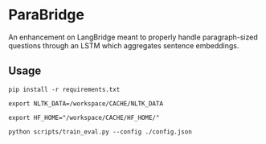 # ParaBridge

An enhancement on LangBridge meant to properly handle paragraph-sized questions through an LSTM which aggregates sentence embeddings.

## Usage

```
pip install -r requirements.txt

export NLTK_DATA=/workspace/CACHE/NLTK_DATA

export HF_HOME="/workspace/CACHE/HF_HOME/"

python scripts/train_eval.py --config ./config.json
```
